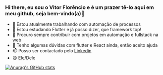### Hi there, eu sou o Vitor Florêncio e é um prazer tê-lo aqui em meu github, seja bem-vindo(a)👋

* 🔭 Estou atualmente trabalhando com automação de processos
* 🌱 Estou estudando Flutter e já posso dizer, que framework top!
* 👯 Procuro sempre contribuir com projetos em automação e fullstack na web
* 🤔 Tenho algumas dúvidas com flutter e React ainda, então aceito ajuda
* 📫 Posso ser contactado pelo [Linkedin](https://www.linkedin.com/in/vitorflorencio/)
* 😄 Ele/Dele

[![Anurag's GitHub stats](https://github-readme-stats.vercel.app/api?username=FoxHere&show_icons=true&theme=dracula)](https://github.com/anuraghazra/github-readme-stats)
<!--
**FoxHere/FoxHere** is a ✨ _special_ ✨ repository because its `README.md` (this file) appears on your GitHub profile.

Here are some ideas to get you started:

- 🔭 I’m currently working on ...
- 🌱 I’m currently learning ...
- 👯 I’m looking to collaborate on ...
- 🤔 I’m looking for help with ...
- 💬 Ask me about ...
- 📫 How to reach me: ...
- 😄 Pronouns: ...
- ⚡ Fun fact: ...
-->
